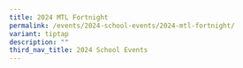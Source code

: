 ```yaml
---
title: 2024 MTL Fortnight
permalink: /events/2024-school-events/2024-mtl-fortnight/
variant: tiptap
description: ""
third_nav_title: 2024 School Events
---
```

